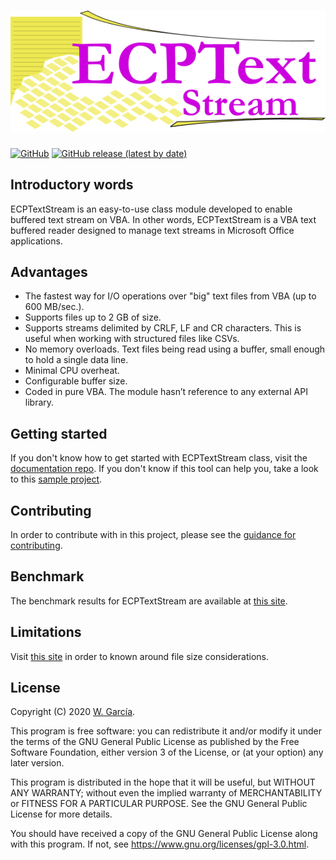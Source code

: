 # ![ECPTextStream](/docs/assets/img/ECPTextStream.png)
[![GitHub](https://img.shields.io/github/license/ws-garcia/ECPTextStream?style=plastic)](https://github.com/ws-garcia/ECPTextStream/blob/main/LICENSE) [![GitHub release (latest by date)](https://img.shields.io/github/v/release/ws-garcia/ECPTextStream?style=plastic)](https://github.com/ws-garcia/ECPTextStream/releases/latest)

## Introductory words

ECPTextStream is an easy-to-use class module developed to enable buffered text stream on VBA. In other words, ECPTextStream is a VBA text buffered reader designed to manage text streams in Microsoft Office applications.

## Advantages
* The fastest way for I/O operations over "big" text files from VBA (up to 600 MB/sec.).
* Supports files up to 2 GB of size.
* Supports streams delimited by CRLF, LF and CR characters. This is useful when working with structured files like CSVs.
* No memory overloads. Text files being read using a buffer, small enough to hold a single data line. 
* Minimal CPU overheat.
* Configurable buffer size.
* Coded in pure VBA. The module hasn’t reference to any external API library.

## Getting started

If you don't know how to get started with ECPTextStream class, visit the [documentation repo](https://ws-garcia.github.io/ECPTextStream/). If you don't know if this tool can help you, take a look to this [sample project](https://ws-garcia.github.io/ECPTextStream/project_sample/).

## Contributing

In order to contribute with in this project, please see the [guidance for contributing](https://ws-garcia.github.io/ECPTextStream/contributing.html).

## Benchmark

The benchmark results for ECPTextStream are available at [this site](https://ws-garcia.github.io/ECPTextStream/home/getting_started.html#benchmark).

## Limitations

Visit [this site](https://ws-garcia.github.io/ECPTextStream/limitations/index.html) in order to known around file size considerations.

## License

Copyright (C) 2020  [W. García](https://github.com/ws-garcia/).

This program is free software: you can redistribute it and/or modify it under the terms of the GNU General Public License as published by the Free Software Foundation, either version 3 of the License, or (at your option) any later version.

This program is distributed in the hope that it will be useful, but WITHOUT ANY WARRANTY; without even the implied warranty of MERCHANTABILITY or FITNESS FOR A PARTICULAR PURPOSE.  See the GNU General Public License for more details.

You should have received a copy of the GNU General Public License along with this program.  If not, see <https://www.gnu.org/licenses/gpl-3.0.html>.

